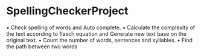 # SpellingCheckerProject

•	Check spelling of words and Auto complete.
•	Calculate the complexity of the text according to flasch equation and Generate new text base on the original text.
•	Count the number of words, sentences and syllables. 
•	Find the path between two words
